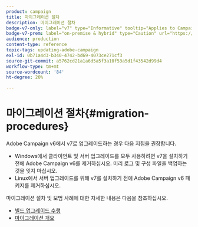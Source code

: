 ```yaml
---
product: campaign
title: 마이그레이션 절차
description: 마이그레이션 절차
badge-v7-only: label="v7" type="Informative" tooltip="Applies to Campaign Classic v7 only"
badge-v7-prem: label="on-premise & hybrid" type="Caution" url="https://experienceleague.adobe.com/docs/campaign-classic/using/installing-campaign-classic/architecture-and-hosting-models/hosting-models-lp/hosting-models.html?lang=en" tooltip="Applies to on-premise and hybrid deployments only"
audience: production
content-type: reference
topic-tags: updating-adobe-campaign
exl-id: 0b71a4d3-b340-4742-bd69-4073ce271cf3
source-git-commit: a5762cd21a1a6d5a5f3a10f53a5d1f43542d99d4
workflow-type: tm+mt
source-wordcount: '84'
ht-degree: 20%

---
```


# 마이그레이션 절차{#migration-procedures}



Adobe Campaign v6에서 v7로 업그레이드하는 경우 다음 지침을 권장합니다.

* Windows에서 클라이언트 및 서버 업그레이드를 모두 사용하려면 v7을 설치하기 전에 Adobe Campaign v6를 제거하십시오. 미리 로그 및 구성 파일을 백업하는 것을 잊지 마십시오.
* Linux에서 서버 업그레이드를 위해 v7를 설치하기 전에 Adobe Campaign v6 패키지를 제거하십시오.

마이그레이션 절차 및 모범 사례에 대한 자세한 내용은 다음을 참조하십시오.

* [빌드 업그레이드 수행](https://helpx.adobe.com/kr/campaign/kb/acc-build-upgrade.html)
* [마이그레이션 개요](../../migration/using/about-migration.md)
